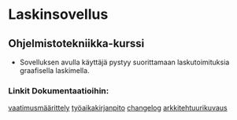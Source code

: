 # Laskinsovellus

## Ohjelmistotekniikka-kurssi

- Sovelluksen avulla käyttäjä pystyy suorittamaan laskutoimituksia graafisella laskimella.

### Linkit Dokumentaatioihin:

[vaatimusmäärittely](https://github.com/Tartsi/ot-harjoitustyo/blob/master/dokumentaatio/vaatimusmaarittely.md) 
[työaikakirjanpito](https://github.com/Tartsi/ot-harjoitustyo/blob/master/dokumentaatio/tyoaikakirjanpito.md)
[changelog](https://github.com/Tartsi/ot-harjoitustyo/blob/master/dokumentaatio/changelog.md)
[arkkitehtuurikuvaus](https://github.com/Tartsi/ot-harjoitustyo/blob/master/dokumentaatio/arkkitehtuuri.md)
